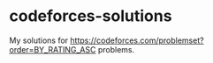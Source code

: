 # codeforces-solutions
My solutions for https://codeforces.com/problemset?order=BY_RATING_ASC problems.
